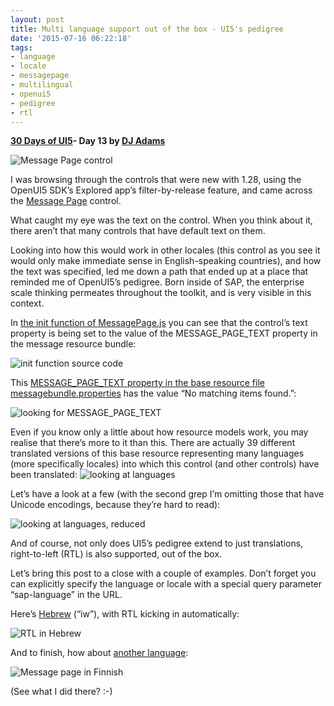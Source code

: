 ```yaml
---
layout: post
title: Multi language support out of the box - UI5's pedigree
date: '2015-07-16 06:22:18'
tags:
- language
- locale
- messagepage
- multilingual
- openui5
- pedigree
- rtl
---
```


**[30 Days of UI5](http://pipetree.com/qmacro/blog/2015/07/04/30-days-of-ui5/)- Day 13 by [DJ Adams](http://pipetree.com/qmacro/)**

![Message Page control](/qmacro/blog/content/images/2018/02/Screen-Shot-2015-07-14-at-18.10.05-624x415.png)

I was browsing through the controls that were new with 1.28, using the OpenUI5 SDK’s Explored app’s filter-by-release feature, and came across the [Message Page](https://openui5.hana.ondemand.com/explored.html#/entity/sap.m.MessagePage/samples) control.

What caught my eye was the text on the control. When you think about it, there aren’t that many controls that have default text on them.

Looking into how this would work in other locales (this control as you see it would only make immediate sense in English-speaking countries), and how the text was specified, led me down a path that ended up at a place that reminded me of OpenUI5’s pedigree. Born inside of SAP, the enterprise scale thinking permeates throughout the toolkit, and is very visible in this context.

In [the init function of MessagePage.js](https://github.com/SAP/openui5/blob/831caa234d1f4813e201ddf91722835e7760ec95/src/sap.m/src/sap/m/MessagePage.js#L105-L116) you can see that the control’s text property is being set to the value of the MESSAGE_PAGE_TEXT property in the message resource bundle:

![init function source code](/qmacro/blog/content/images/2018/02/Screen-Shot-2015-07-14-at-18.29.21-624x175.png)

This [MESSAGE_PAGE_TEXT property in the base resource file messagebundle.properties](https://github.com/SAP/openui5/blob/2b3e49d661b285449f08d26d6a35440c59f7c8f4/src/sap.m/src/sap/m/messagebundle.properties#L552) has the value “No matching items found.”:

![looking for MESSAGE_PAGE_TEXT](/qmacro/blog/content/images/2018/02/Screen-Shot-2015-07-14-at-18.38.56-624x64.png)

Even if you know only a little about how resource models work, you may realise that there’s more to it than this. There are actually 39 different translated versions of this base resource representing many languages (more specifically locales) into which this control (and other controls) have been translated:
![looking at languages](/qmacro/blog/content/images/2018/02/Screen-Shot-2015-07-14-at-19.09.19-624x127.png)

Let’s have a look at a few (with the second grep I’m omitting those that have Unicode encodings, because they’re hard to read):

![looking at languages, reduced](/qmacro/blog/content/images/2018/02/Screen-Shot-2015-07-14-at-19.13.36-624x109.png)

And of course, not only does UI5’s pedigree extend to just translations, right-to-left (RTL) is also supported, out of the box.

Let’s bring this post to a close with a couple of examples. Don’t forget you can explicitly specify the language or locale with a special query parameter “sap-language” in the URL.

Here’s [Hebrew](https://openui5.hana.ondemand.com/explored.html?sap-language=iw#/sample/sap.m.sample.MessagePage/preview) (“iw”), with RTL kicking in automatically:

![RTL in Hebrew](/qmacro/blog/content/images/2018/02/iw3-624x358.png)

And to finish, how about [another language](https://openui5.hana.ondemand.com/explored.html?sap-language=fi#/sample/sap.m.sample.MessagePage/preview):

![Message page in Finnish](/qmacro/blog/content/images/2018/02/Screen-Shot-2015-07-14-at-19.32.50-300x192.png)

(See what I did there? :-)

 


